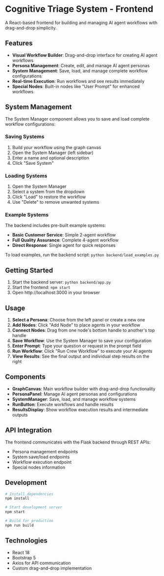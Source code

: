 # Cognitive Triage System - Frontend

A React-based frontend for building and managing AI agent workflows with drag-and-drop simplicity.

## Features

- **Visual Workflow Builder**: Drag-and-drop interface for creating AI agent workflows
- **Persona Management**: Create, edit, and manage AI agent personas
- **System Management**: Save, load, and manage complete workflow configurations
- **Real-time Execution**: Run workflows and see results immediately
- **Special Nodes**: Built-in nodes like "User Prompt" for enhanced workflows

## System Management

The System Manager component allows you to save and load complete workflow configurations:

### Saving Systems
1. Build your workflow using the graph canvas
2. Open the System Manager (left sidebar)
3. Enter a name and optional description
4. Click "Save System"

### Loading Systems
1. Open the System Manager
2. Select a system from the dropdown
3. Click "Load" to restore the workflow
4. Use "Delete" to remove unwanted systems

### Example Systems
The backend includes pre-built example systems:
- **Basic Customer Service**: Simple 2-agent workflow
- **Full Quality Assurance**: Complete 4-agent workflow
- **Direct Response**: Single agent for quick responses

To load examples, run the backend script: `python backend/load_examples.py`

## Getting Started

1. Start the backend server: `python backend/app.py`
2. Start the frontend: `npm start`
3. Open http://localhost:3000 in your browser

## Usage

1. **Select a Persona**: Choose from the left panel or create a new one
2. **Add Nodes**: Click "Add Node" to place agents in your workflow
3. **Connect Nodes**: Drag from one node's bottom handle to another's top handle
4. **Save Workflow**: Use the System Manager to save your configuration
5. **Enter Prompt**: Type your question or request in the prompt field
6. **Run Workflow**: Click "Run Crew Workflow" to execute your AI agents
7. **View Results**: See the final output and individual step results on the right

## Components

- **GraphCanvas**: Main workflow builder with drag-and-drop functionality
- **PersonaPanel**: Manage AI agent personas and configurations
- **SystemManager**: Save, load, and manage workflow systems
- **RunButton**: Execute workflows and handle results
- **ResultsDisplay**: Show workflow execution results and intermediate outputs

## API Integration

The frontend communicates with the Flask backend through REST APIs:
- Persona management endpoints
- System save/load endpoints
- Workflow execution endpoint
- Special nodes information

## Development

```bash
# Install dependencies
npm install

# Start development server
npm start

# Build for production
npm run build
```

## Technologies

- React 18
- Bootstrap 5
- Axios for API communication
- Custom drag-and-drop implementation
